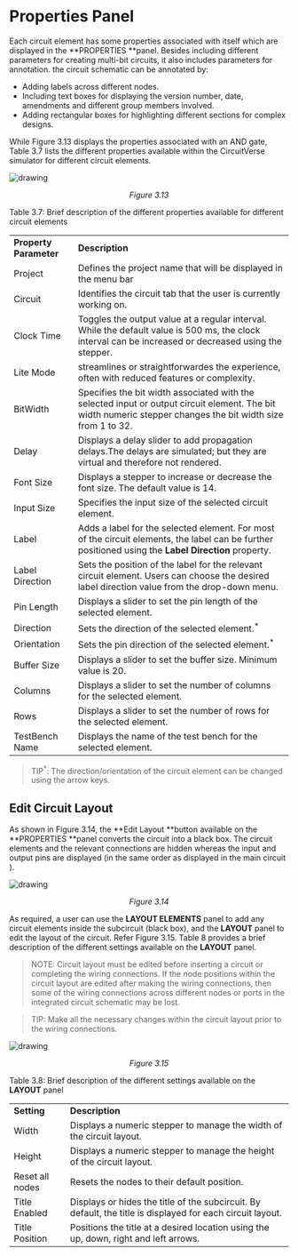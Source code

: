 # Properties Panel

Each circuit element has some properties associated with itself which are displayed in the **PROPERTIES **panel. Besides including different parameters for creating multi-bit circuits, it also includes parameters for annotation. the circuit schematic can be annotated by:
*   Adding labels across different nodes.
*   Including text boxes for displaying the version number, date, amendments and different group members involved. 
*   Adding rectangular boxes for highlighting different sections for complex designs.

While Figure 3.13 displays the properties associated with an AND gate, Table 3.7 lists the different properties available within the CircuitVerse simulator for different circuit elements.

![drawing](../images/img_chapter3/3.13.png)

<div align="center"><em>Figure 3.13</em></div>

Table 3.7: Brief description of the different properties available for different circuit elements
<table>
  <tr>
   <td><strong>Property Parameter</strong>
   </td>
   <td><strong>Description</strong>
   </td>
  </tr>
  <tr>
   <td>Project
   </td>
   <td>Defines the project name that will be displayed in the menu bar
   </td>
  </tr>
  <tr>
   <td>Circuit
   </td>
   <td>Identifies the circuit tab that the user is currently working on.
   </td>
  </tr>
  <tr>
   <td>Clock Time
   </td>
   <td>Toggles the output value at a regular interval. While the default value is 500 ms, the clock interval can be increased or decreased using the stepper.
   </td>
  </tr>
  <tr>
   <td>Lite Mode
   </td>
   <td>streamlines or straightforwardes the experience, often with reduced features or complexity.
   </td>
  </tr>
  <tr>
   <td>BitWidth
   </td>
   <td>Specifies the bit width associated with the selected input or output circuit element. The bit width numeric stepper changes the bit width size from 1 to 32.
   </td>
  </tr>
  <tr>
   <td>Delay
   </td>
   <td>Displays a delay slider to add propagation delays.The delays are simulated; but they are virtual and therefore not rendered. 
   </td>
  </tr>
  <tr>
   <td>Font Size
   </td>
   <td>Displays a stepper to increase or decrease the font size. The default value is 14.
   </td>
  </tr>
  <tr>
   <td>Input Size
   </td>
   <td>Specifies the input size of the selected circuit element.
   </td>
  </tr>
  <tr>
   <td>Label
   </td>
   <td>Adds a label for the selected element. For most of the circuit elements, the label can be further positioned using the<strong> Label Direction</strong> property.
   </td>
  </tr>
  <tr>
   <td>Label Direction
   </td>
   <td>Sets the position of the label for the relevant circuit element. Users can choose the desired label direction value from the drop-down menu.
   </td>
  </tr>
  <tr>
   <td>Pin Length
   </td>
   <td>Displays a slider to set the pin length of the selected element. 
   </td>
  </tr>
  <tr>
   <td>Direction
   </td>
   <td>Sets the direction of the selected element.<sup>*</sup>
   </td>
  </tr>
  <tr>
   <td>Orientation
   </td>
   <td>Sets the pin direction of the selected element.<sup>*</sup>
   </td>
  </tr>
  <tr>
   <td>Buffer Size
   </td>
   <td>Displays a slider to set the buffer size. Minimum value is 20.
   </td>
  </tr>
  <tr>
   <td>Columns
   </td>
   <td>Displays a slider to set the number of columns for the selected element.
   </td>
  </tr>
  <tr>
   <td>Rows
   </td>
   <td>Displays a slider to set the number of rows for the selected element.
   </td>
  </tr>
  <tr>
   <td>TestBench Name
   </td>
   <td>Displays the name of the test bench for the selected element.
   </td>
  </tr>
</table>

> TIP<sup>*</sup>: The direction/orientation of the circuit element can be changed using the arrow keys.</div>

## Edit Circuit Layout

As shown in Figure 3.14, the **Edit Layout **button available on the **PROPERTIES **panel converts the circuit into a black box. The circuit elements and the relevant connections are hidden whereas the input and output pins are displayed (in the same order as displayed in the main circuit ). 

![drawing](../images/img_chapter3/3.14.png)

<div align="center"><em>Figure 3.14</em></div>

As required, a user can use the **LAYOUT ELEMENTS** panel to add any circuit elements inside the subcircuit (black box), and the **LAYOUT** panel to edit the layout of the circuit. Refer Figure 3.15. Table 8 provides a brief description of the different settings available on the **LAYOUT** panel.

> NOTE:  Circuit layout must be edited before inserting a circuit or completing the wiring connections. If the node positions within the circuit layout are edited after making the wiring connections, then some of the wiring connections across different nodes or ports in the integrated circuit schematic may be lost. 

>TIP: Make all the necessary changes  within the circuit layout prior to the wiring connections.

![drawing](../images/img_chapter3/3.15.png)

<div align="center"><em>Figure 3.15</em></div>

Table 3.8: Brief description of the different settings available on the **LAYOUT** panel
<table>
  <tr>
   <td><strong>Setting</strong>
   </td>
   <td><strong>Description</strong>
   </td>
  </tr>
  <tr>
   <td>Width
   </td>
   <td>Displays a numeric stepper to manage the width of the circuit layout.
   </td>
  </tr>
  <tr>
   <td>Height
   </td>
   <td>Displays a numeric stepper to manage the height of the circuit layout.
   </td>
  </tr>
  <tr>
   <td>Reset all nodes
   </td>
   <td>Resets the nodes to their default position.
   </td>
  </tr>
  <tr>
   <td>Title Enabled
   </td>
   <td>Displays or hides the title of the subcircuit. By default, the title is displayed for each circuit layout.
   </td>
  </tr>
  <tr>
   <td>Title Position
   </td>
   <td>Positions the title at a desired location using the up, down, right and left arrows.
   </td>
  </tr>
</table>

